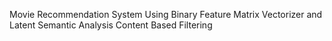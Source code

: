 Movie Recommendation System Using Binary Feature Matrix Vectorizer and Latent Semantic Analysis 
Content Based Filtering
